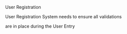  User Registration

User Registration System needs to ensure all validations

are in place during the User Entry
